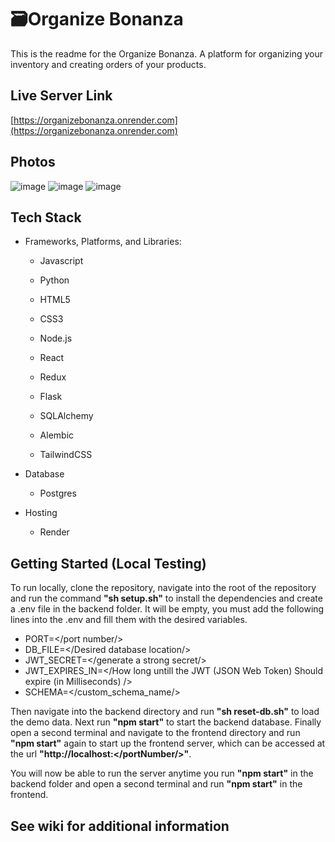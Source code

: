 # 🗃️Organize Bonanza
This is the readme for the Organize Bonanza. A platform for organizing your inventory and creating orders of your products.

## Live Server Link
[https://organizebonanza.onrender.com](https://organizebonanza.onrender.com)

## Photos
![image](https://github.com/jhatheisen/Organize-Bonanza/assets/106848904/9b34bb1d-c0a4-45db-a7ea-6e05a4f1f5fa)
![image](https://github.com/jhatheisen/Organize-Bonanza/assets/106848904/a9a7cce9-0b07-4102-92fb-cce73b94dd18)
![image](https://github.com/jhatheisen/Organize-Bonanza/assets/106848904/68b94cf5-ecf6-4ea4-979a-5651209e378f)

## Tech Stack

* Frameworks, Platforms, and Libraries: 

  * Javascript

  * Python

  * HTML5

  * CSS3

  * Node.js

  * React

  * Redux

  * Flask

  * SQLAlchemy

  * Alembic
  
  * TailwindCSS

* Database

  * Postgres

* Hosting

  * Render

## Getting Started (Local Testing)

To run locally, clone the repository, navigate into the root of the repository and run the command **"sh setup.sh"** to install the dependencies and create a .env file in the backend folder. It will be empty, you must add the following lines into the .env and fill them with the desired variables.

 - PORT=</port number/>
 - DB_FILE=</Desired database location/>
 - JWT_SECRET=</generate a strong secret/>
 - JWT_EXPIRES_IN=</How long untill the JWT (JSON Web Token) Should expire (in Milliseconds) />
 - SCHEMA=</custom_schema_name/>

Then navigate into the backend directory and run **"sh reset-db.sh"** to load the demo data. Next run **"npm start"** to start the backend database. Finally open a second terminal and navigate to the frontend directory and run **"npm start"** again to start up the frontend server, which can be accessed at the url **"http://localhost:</portNumber/>"**.

You will now be able to run the server anytime you run **"npm start"** in the backend folder and open a second terminal and run **"npm start"** in the frontend.

## **See wiki for additional information**
